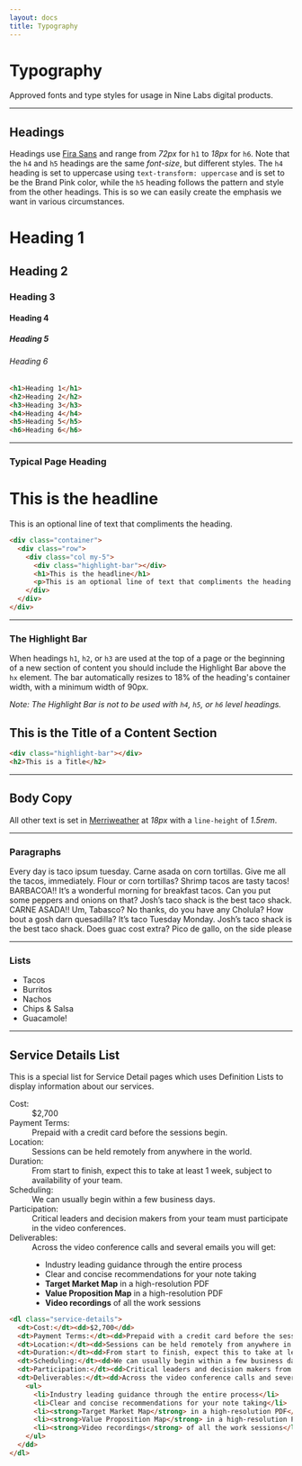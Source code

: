 ```yaml
---
layout: docs
title: Typography
---
```


# Typography

Approved fonts and type styles for usage in Nine Labs digital products.

----

## Headings

Headings use <a href="https://fonts.google.com/specimen/Fira+Sans">Fira Sans</a> and range from *72px* for `h1` to *18px* for `h6`. Note that the `h4` and `h5` headings are the same *font-size*, but different styles. The `h4` heading is set to uppercase using `text-transform: uppercase` and is set to be the Brand Pink color, while the `h5` heading follows the pattern and style from the other headings. This is so we can easily create the emphasis we want in various circumstances.

<h1>Heading 1</h1>
<h2>Heading 2</h2>
<h3>Heading 3</h3>
<h4>Heading 4</h4>
<h5>Heading 5</h5>
<h6>Heading 6</h6>


```html
<h1>Heading 1</h1>
<h2>Heading 2</h2>
<h3>Heading 3</h3>
<h4>Heading 4</h4>
<h5>Heading 5</h5>
<h6>Heading 6</h6>
```
----

### Typical Page Heading

<div class="container">
  <div class="row">
    <div class="col my-5">
      <div class="highlight-bar"></div>
      <h1>This is the headline</h1>
      <p>This is an optional line of text that compliments the heading.</p>
    </div>
  </div>
</div>

```html
<div class="container">
  <div class="row">
    <div class="col my-5">
      <div class="highlight-bar"></div>
      <h1>This is the headline</h1>
      <p>This is an optional line of text that compliments the heading.</p>
    </div>
  </div>
</div>
```

----

### The Highlight Bar

When headings `h1`, `h2`, or `h3` are used at the top of a page or the beginning of a new section of content you should include the Highlight Bar above the `hx` element. The bar automatically resizes to 18% of the heading's container width, with a minimum width of 90px.

*Note: The Highlight Bar is not to be used with `h4`, `h5`, or `h6` level headings.*

<div class="highlight-bar"></div>
<h2>This is the Title of a Content Section</h2>

```html
<div class="highlight-bar"></div>
<h2>This is a Title</h2>
```

----

## Body Copy

All other text is set in <a href="https://fonts.google.com/specimen/Merriweather">Merriweather</a> at *18px* with a `line-height` of *1.5rem*.

----
### Paragraphs

Every day is taco ipsum tuesday. Carne asada on corn tortillas. Give me all the tacos, immediately. Flour or corn tortillas? Shrimp tacos are tasty tacos! BARBACOA!! It’s a wonderful morning for breakfast tacos. Can you put some peppers and onions on that? Josh’s taco shack is the best taco shack. CARNE ASADA!! Um, Tabasco? No thanks, do you have any Cholula? How bout a gosh darn quesadilla? It’s taco Tuesday Monday. Josh’s taco shack is the best taco shack. Does guac cost extra? Pico de gallo, on the side please

----
### Lists

- Tacos
- Burritos
- Nachos
- Chips &amp; Salsa
- Guacamole!

----
## Service Details List

This is a special list for Service Detail pages which uses Definition Lists to display information about our services.

<dl class="service-details">
  <dt>Cost:</dt><dd>$2,700</dd>
  <dt>Payment Terms:</dt><dd>Prepaid with a credit card before the sessions begin.</dd>
  <dt>Location:</dt><dd>Sessions can be held remotely from anywhere in the world.</dd>
  <dt>Duration:</dt><dd>From start to finish, expect this to take at least 1 week, subject to availability of your team.</dd>
  <dt>Scheduling:</dt><dd>We can usually begin within a few business days.</dd>
  <dt>Participation:</dt><dd>Critical leaders and decision makers from your team must participate in the video conferences.</dd>
  <dt>Deliverables:</dt><dd>Across the video conference calls and several emails you will get:
    <ul>
      <li>Industry leading guidance through the entire process</li>
      <li>Clear and concise recommendations for your note taking</li>
      <li><strong>Target Market Map</strong> in a high-resolution PDF</li>
      <li><strong>Value Proposition Map</strong> in a high-resolution PDF</li>
      <li><strong>Video recordings</strong> of all the work sessions</li>
    </ul>
  </dd>
</dl>


```html
<dl class="service-details">
  <dt>Cost:</dt><dd>$2,700</dd>
  <dt>Payment Terms:</dt><dd>Prepaid with a credit card before the sessions begin.</dd>
  <dt>Location:</dt><dd>Sessions can be held remotely from anywhere in the world.</dd>
  <dt>Duration:</dt><dd>From start to finish, expect this to take at least 1 week, subject to availability of your team.</dd>
  <dt>Scheduling:</dt><dd>We can usually begin within a few business days.</dd>
  <dt>Participation:</dt><dd>Critical leaders and decision makers from your team must participate in the video conferences.</dd>
  <dt>Deliverables:</dt><dd>Across the video conference calls and several emails you will get:
    <ul>
      <li>Industry leading guidance through the entire process</li>
      <li>Clear and concise recommendations for your note taking</li>
      <li><strong>Target Market Map</strong> in a high-resolution PDF</li>
      <li><strong>Value Proposition Map</strong> in a high-resolution PDF</li>
      <li><strong>Video recordings</strong> of all the work sessions</li>
    </ul>
  </dd>
</dl>
```
